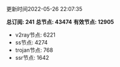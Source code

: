更新时间2022-05-26 22:07:35

**总订阅: 241**
**总节点: 43474**
**有效节点: 12905**
- v2ray节点: 6221
- ss节点: 4274
- trojan节点: 768
- ssr节点: 1642
